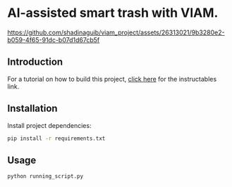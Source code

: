 # AI-assisted smart trash with VIAM.

https://github.com/shadinaguib/viam_project/assets/26313021/9b3280e2-b059-4f65-91dc-b07d1d67cb5f

## Introduction 

For a tutorial on how to build this project, [click here](https://www.instructables.com/Build-an-AI-Assisted-Smart-Trash-System-With-VIAM/) for the instructables link.

## Installation 

Install project dependencies:

```bash
pip install -r requirements.txt
```

## Usage
```
python running_script.py
```

